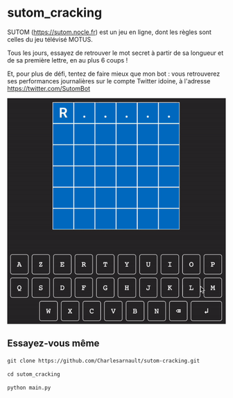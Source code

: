 # sutom_cracking
SUTOM (https://sutom.nocle.fr) est un jeu en ligne, dont les règles sont celles du jeu télévisé MOTUS.

Tous les jours, essayez de retrouver le mot secret à partir de sa longueur et de sa première lettre, en au plus 6 coups !

Et, pour plus de défi, tentez de faire mieux que mon bot : vous retrouverez ses performances journalières sur le compte Twitter idoine, à l'adresse https://twitter.com/SutomBot  

![](gif_sutom.gif)


## Essayez-vous même
`git clone https://github.com/Charlesarnault/sutom-cracking.git`

`cd sutom_cracking`

`python main.py`
